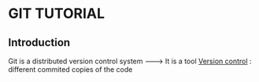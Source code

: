 # GIT TUTORIAL

## Introduction
Git is a distributed version control system
               --->  It is a tool
        <ins>Version control</ins> : different commited copies of the code
        
